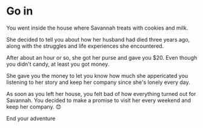 # Go in
You went inside the house where Savannah treats with cookies and milk.  

She decided to tell you about how her husband had died three years ago, along with the struggles and life experiences she encountered.  

After about an hour or so, she got her purse and gave you $20. Even though you didn't candy, at least you got money.  

She gave you the money to let you know how much she appericated you listening to her story and keep her company since she's lonely every day.  

As soon as you left her house, you felt bad of how everything turned out for Savannah. You decided to make a promise to visit her every weekend
and keep her company. 😊  



End your adventure